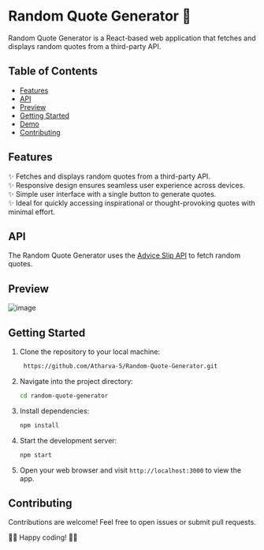 # Random Quote Generator 🌟

Random Quote Generator is a React-based web application that fetches and displays random quotes from a third-party API.

## Table of Contents

- [Features](#features)
- [API](#api)
- [Preview](#preview)
- [Getting Started](#getting-started)
- [Demo](#demo)
- [Contributing](#contributing)

## Features

✨ Fetches and displays random quotes from a third-party API.  
✨ Responsive design ensures seamless user experience across devices.  
✨ Simple user interface with a single button to generate quotes.  
✨ Ideal for quickly accessing inspirational or thought-provoking quotes with minimal effort.  

## API

The Random Quote Generator uses the [Advice Slip API](https://api.adviceslip.com/advice) to fetch random quotes.

## Preview

![image](https://github.com/Atharva-5/Random-Quote-Generator/assets/107418531/379ad67e-8791-47ad-a480-7ef2750243fc)

## Getting Started

1. Clone the repository to your local machine:

    ```bash
     https://github.com/Atharva-5/Random-Quote-Generator.git
    ```
    

2. Navigate into the project directory:

    ```bash
    cd random-quote-generator
    ```

3. Install dependencies:

    ```bash
    npm install
    ```

4. Start the development server:

    ```bash
    npm start
    ```

5. Open your web browser and visit `http://localhost:3000` to view the app.


## Contributing

Contributions are welcome! Feel free to open issues or submit pull requests.

🚀🎉 Happy coding! 🎉🚀
